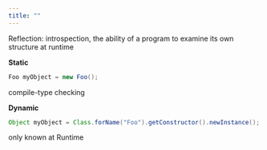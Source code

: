 ```yaml
---
title: "" 
---
```


Reflection: introspection, the ability of a program to examine its own structure at runtime

**Static**

```Java
Foo myObject = new Foo();
```

compile-type checking

**Dynamic**

```Java
Object myObject = Class.forName("Foo").getConstructor().newInstance();
```
only known at Runtime
